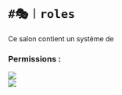 # `#🎭︱roles`
Ce salon contient un système de 

### Permissions :
![](https://img.shields.io/badge/Lecture-OUI-green?style=for-the-badge) <br/>
![](https://img.shields.io/badge/Ecriture-NON-red?style=for-the-badge)